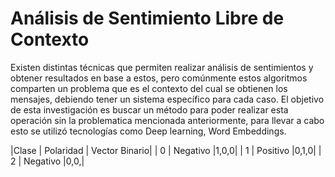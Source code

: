 # Análisis de Sentimiento Libre de Contexto
Existen distintas técnicas que permiten realizar análisis de sentimientos y obtener resultados en base a estos, pero comúnmente estos algoritmos comparten un problema que es el contexto del cual se obtienen los mensajes, debiendo tener un sistema específico para cada caso. El objetivo de esta investigación es buscar un método para poder realizar esta operación sin la problematica mencionada  anteriormente, para llevar a cabo esto se utilizó tecnologías como Deep learning,  Word Embeddings.




|Clase | Polaridad | Vector Binario|
| 0 | Negativo |1,0,0|
| 1 | Positivo |0,1,0|
| 2 | Negativo |0,0,|
